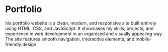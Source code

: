 # Portfolio
his portfolio website is a clean, modern, and responsive site built entirely using HTML, CSS, and JavaScript. It showcases my skills, projects, and experience in web development in an organized and visually appealing way. The site features smooth navigation, interactive elements, and mobile-friendly design 
